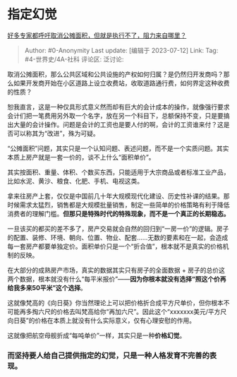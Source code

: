 # 指定幻觉
[好多专家都呼吁取消公摊面积，但就是执行不了，阻力来自哪里？](https://www.zhihu.com/question/460616431/answer/3111361260)

> Author: #0-Anonymity
> Last update: [编辑于 2023-07-12]
> Link:
> Tag: #4-世界史/4A-社科
> 评论区:
> 泛讨论:

取消公摊面积，那么公共区域和公共设施的产权如何归属？是仍然归开发商吗？那么如果开发商开始在小区道路上设立收费站，收取道路通行费，如何界定这种收费的性质？

恕我直言，这是一种仅具形式意义然而却有巨大的会计成本的操作，就像强行要求会计们把一笔费用另外取一个名字，放在另一个科目下，总额保持不变，只是要搞出大量的会计操作。问题是会计的工资也是要人付的啊，会计的工资谁来付？这是否可以称其为“改进”，殊为可疑。

“公摊面积”问题，其实只是一个认知问题、表述问题，而不是一个实质问题。其实本质上房产就是一套一价的，谈不上什么“面积单价”。

其实按面积、重量、体积、个数买东西，只能适用于大宗商品或者标准工业产品，比如水泥、黄沙、粮食、化肥、手机、电视这类。

拿来往房产上套，仅仅是中国前几十年大规模现代化建设、历史性补课的结果。那时候需求太猛烈，销售都是大规模批量销售，制定一些简单的价格策略有利于降低消费者的理解门槛。**但那只是特殊时代的特殊现象，而不是一个真正的长期稳态。**

一旦该买的都买的差不多了，房产交易就会自然的回归到“一房一价”的逻辑。房子的配置、装修、环境、朝向、位置、物业、配套……无数的要素和在一起，会造成每一套房产都要单独定价。面积单价只是一个“折合值”，根本就不是真实的价格机制的反映。

在大部分的成熟房产市场，真实的数据其实只有房子的全面数据 + 房子的总价这两个数据，根本就没有什么“每平米报价”——**因为你根本就没有选择“照这个价再给我多来50平米”这个选择**。

这就像梵高的《向日葵》你当然理论上可以把价格折合成平方尺单价，但你根本不可能再多掏六尺的价格去叫梵高给你“再加六尺”。因此这个“xxxxxxx美元/平方尺向日葵”的价格在本质上就没有什么实际意义，仅有心理安慰的作用。

这就像把航空母舰折成“每吨单价”一样，其实只是一种**价格幻觉**。

### 而坚持要人给自己提供指定的幻觉，只是一种人格发育不完善的表现。 ###
